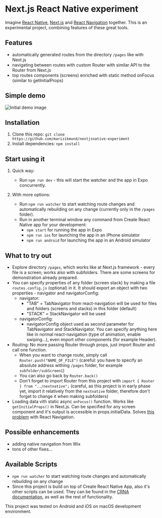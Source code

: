 # Next.js React Native experiment

Imagine [React Native](https://github.com/facebook/react-native), [Next.js](https://github.com/zeit/next.js/) and [React Navigation](https://github.com/react-navigation/react-navigation) together. This is an experimental project, combining features of these great tools.

## Features
- automatically generated routes from the directory ```/pages``` like with Next.js
- navigating between routes with custom Router with similar API to the Router from Next.js
- top routes components (screens) enriched with static method onFocus (similar to getInitialProps) 

## Simple demo
![Initial demo image](/readme_demo.gif)

## Installation
1. Clone this repo: ```git clone https://github.com/marizikmund/nextjsnative-experiment```
1. Install dependencies: ```npm install```

## Start using it
1. Quick way: 
    - Run ```npm run dev``` - this will start the watcher and the app in Expo concurrently.

1. With more options:
    - Run ```npm run watcher``` to start watching route changes and automatically rebuilding on any change (currently only in the ```/pages``` folder).
    - Run in another terminal window any command from Create React Native app for your development: 
      - ```npm start``` for running the app in Expo
      - ```npm run ios``` for launching the app in an iPhone simulator
      - ```npm run android``` for launching the app in an Android simulator 

## What to try out
- Explore directory ```/pages```, which works like at Next.js framework - every file is a screen, works also with subfolders. There are some screens for demonstration already prepared.
- You can specify properties of any folder (screen stack) by making a file ```routes.config.js``` (optional) in it. It should export an object with two properties - navigator and navigatorConfig:
  - navigator:
    - "TAB" = TabNavigator from react-navigation will be used for files and folders (screens and stacks) in this folder (default)
    - "STACK" = StackNavigator will be used
  - navigatorConfig:
    - navigatorConfig object used as second parameter for TabNavigator and StackNavigator. You can specify anything here like in normal react-navigation (type of animation, enable swiping...), even import other components (for example Header).
- Routing: No more passing Router through props, just import Router and call one function.
  - When you want to change route, simply call ```Router.push("NAME_OF_FILE")``` (careful: you have to specify an absolute address withing ```/pages``` folder, for example ```subfolder/subScreen1```)
  - You can also go back by ```Router.back()```
  - Don't forget to import Router from this project with ```import { Router } from "../nextnative";``` (careful, as this project is in early phase yet, import it relatively from the ```nextnative``` folder, therefore don't forget to change it when making subfolders)
- Loading data vith static async ```onFocus()``` function. Works like ```getInitialProps()``` in Next.js. Can be specified for any screen component and it's output is accessible in props.initialData. Solves [this problem](https://github.com/react-navigation/react-navigation/issues/51) with React Navigation. 

## Possible enhancements
- adding native navigation from Wix
- tons of other fixes...

## Available Scripts
-  ```npm run watcher``` to start watching route changes and automatically rebuilding on any change
-  Since this project is build on top of Create React Native App, also it's other scripts can be used. They can be found in the [CRNA documentation](https://github.com/react-community/create-react-native-app), as well as the rest of functionality.

This project was tested on Android and iOS on macOS development environment.